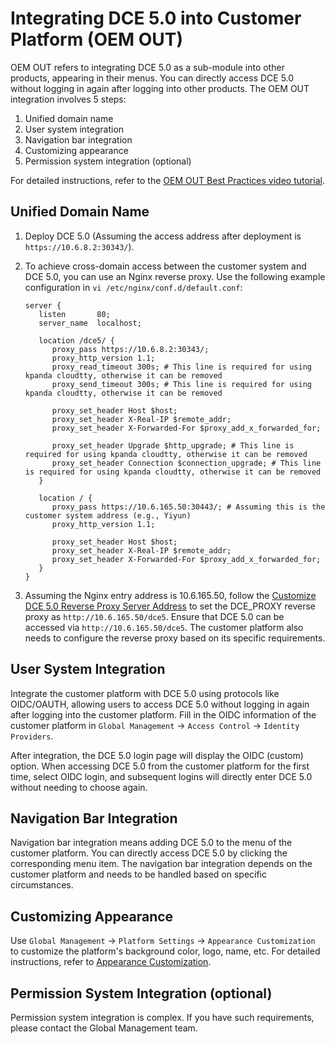 # Integrating DCE 5.0 into Customer Platform (OEM OUT)

OEM OUT refers to integrating DCE 5.0 as a sub-module into other products, appearing in their menus.
You can directly access DCE 5.0 without logging in again after logging into other products.
The OEM OUT integration involves 5 steps:

1. Unified domain name
2. User system integration
3. Navigation bar integration
4. Customizing appearance
5. Permission system integration (optional)

For detailed instructions, refer to the [OEM OUT Best Practices video tutorial](../../videos/use-cases.md#dce-50_2).

## Unified Domain Name

1. Deploy DCE 5.0 (Assuming the access address after deployment is `https://10.6.8.2:30343/`).
2. To achieve cross-domain access between the customer system and DCE 5.0, you can use an Nginx reverse proxy.
   Use the following example configuration in `vi /etc/nginx/conf.d/default.conf`:

    ```nginx
    server {
       listen       80;
       server_name  localhost;

       location /dce5/ {
          proxy_pass https://10.6.8.2:30343/;
          proxy_http_version 1.1;
          proxy_read_timeout 300s; # This line is required for using kpanda cloudtty, otherwise it can be removed
          proxy_send_timeout 300s; # This line is required for using kpanda cloudtty, otherwise it can be removed

          proxy_set_header Host $host;
          proxy_set_header X-Real-IP $remote_addr;
          proxy_set_header X-Forwarded-For $proxy_add_x_forwarded_for;

          proxy_set_header Upgrade $http_upgrade; # This line is required for using kpanda cloudtty, otherwise it can be removed
          proxy_set_header Connection $connection_upgrade; # This line is required for using kpanda cloudtty, otherwise it can be removed
       }

       location / {
          proxy_pass https://10.6.165.50:30443/; # Assuming this is the customer system address (e.g., Yiyun)
          proxy_http_version 1.1;

          proxy_set_header Host $host;
          proxy_set_header X-Real-IP $remote_addr;
          proxy_set_header X-Forwarded-For $proxy_add_x_forwarded_for;
       }
    }
    ```

3. Assuming the Nginx entry address is 10.6.165.50, follow the
   [Customize DCE 5.0 Reverse Proxy Server Address](../install/reverse-proxy.md) to
   set the DCE_PROXY reverse proxy as `http://10.6.165.50/dce5`. Ensure that DCE 5.0
   can be accessed via `http://10.6.165.50/dce5`. The customer platform also needs
   to configure the reverse proxy based on its specific requirements.

## User System Integration

Integrate the customer platform with DCE 5.0 using protocols like OIDC/OAUTH,
allowing users to access DCE 5.0 without logging in again after logging into
the customer platform. Fill in the OIDC information of the customer platform in
`Global Management` -> `Access Control` -> `Identity Providers`.

After integration, the DCE 5.0 login page will display the OIDC (custom) option.
When accessing DCE 5.0 from the customer platform for the first time,
select OIDC login, and subsequent logins will directly enter DCE 5.0 without needing to choose again.

## Navigation Bar Integration

Navigation bar integration means adding DCE 5.0 to the menu of the customer platform.
You can directly access DCE 5.0 by clicking the corresponding menu item. The navigation bar
integration depends on the customer platform and needs to be handled based on specific circumstances.

## Customizing Appearance

Use `Global Management` -> `Platform Settings` -> `Appearance Customization` to customize
the platform's background color, logo, name, etc. For detailed instructions,
refer to [Appearance Customization](../user-guide/platform-setting/appearance.md).

## Permission System Integration (optional)

Permission system integration is complex.
If you have such requirements, please contact the Global Management team.
